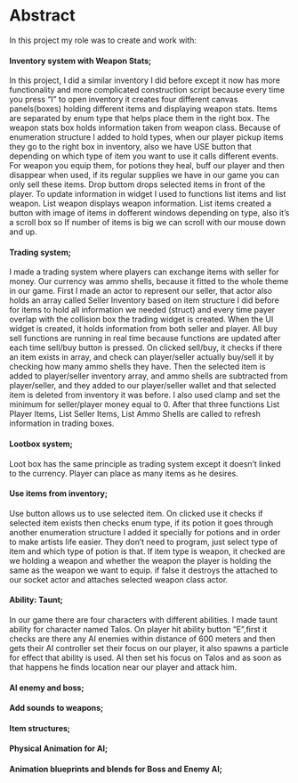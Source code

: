 # Abstract
In this project my role was to create and work with:
#### Inventory system with Weapon Stats;
In this project, I did a similar inventory I did before except it now has more functionality and more complicated construction script because every time you press “I” to open inventory it creates four different canvas panels(boxes) holding different items and displaying weapon stats. Items are separated by enum type that helps place them in the right box. The weapon stats box holds information taken from weapon class. Because of enumeration structure I added to hold types, when our player pickup items they go to the right box in inventory, also we have USE button that depending on which type of item you want to use it calls different events. For weapon you equip them, for potions they heal, buff our player and then disappear when used, if its regular supplies we have in our game you can only sell these items. Drop buttom drops selected items in front of the player.
To update information in widget I used to functions list items and list weapon.
List weapon displays weapon information.
List items created a button with image of items in dofferent windows depending on type, also it’s a scroll box so If number of items is big we can scroll with our mouse down and up.

#### Trading system;
I made a trading system where players can exchange items with seller for money. Our currency was ammo shells, because it fitted to the whole theme in our game. First I made an actor to represent our seller, that actor also holds an array called Seller Inventory based on item structure I did before for items to hold all information we needed (struct) and every time payer overlap with the collision box the trading widget is created. When the UI widget is created, it holds information from both seller and player. All buy sell functions are running in real time because functions are updated after each time sell/buy button is pressed. On clicked sell/buy, it checks if there an item exists in array, and check can player/seller actually buy/sell it by checking how many ammo shells they have. Then the selected item is added to player/seller inventory array, and ammo shells are subtracted from player/seller, and they added to our player/seller wallet and that selected item is deleted from inventory it was before. I also used clamp and set the minimum for seller/player money equal to 0. After that three functions List Player Items, List Seller Items, List Ammo Shells are called to refresh information in trading boxes.
#### Lootbox system;
Loot box has the same principle as trading system except it doesn’t linked to the currency. Player can place as many items as he desires. 
#### Use items from inventory;
Use button allows us to use selected item. On clicked use it checks if selected item exists then checks enum type, if its potion it goes through another enumeration structure I added it specially for potions and in order to make artists life easier. They don’t need to program, just select type of item and which type of potion is that. If item type is weapon, it checked are we holding a weapon and whether the weapon the player is holding the same as the weapon we want to equip. if false it destroys the attached to our socket actor and attaches selected weapon class actor. 
#### Ability: Taunt;
In our game there are four characters with different abilities. I made taunt ability for character named Talos. On player hit ability button “E”,first it checks are there any AI enemies within distance of 600 meters and then gets their AI controller set their focus on our player, it also spawns a particle for effect that ability is used. AI then set his focus on Talos and as soon as that happens he finds location near our player and attack him. 
#### AI enemy and boss;
#### Add sounds to weapons;
#### Item structures;
#### Physical Animation for AI;
#### Animation blueprints and blends for Boss and Enemy AI;
